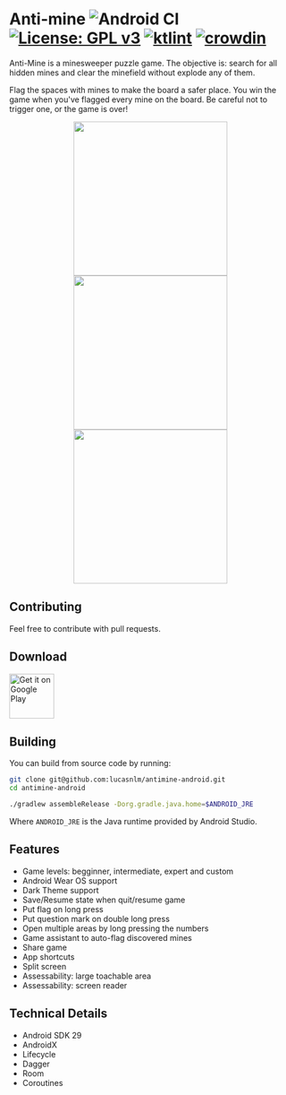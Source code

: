 # Anti-mine ![Android CI](https://github.com/lucasnlm/antimine-android/workflows/Android%20CI/badge.svg) [![License: GPL v3](https://img.shields.io/badge/License-GPLv3-blue.svg)](https://www.gnu.org/licenses/gpl-3.0) [![ktlint](https://img.shields.io/badge/code%20style-%E2%9D%A4-FF4081.svg)](https://ktlint.github.io/) [![crowdin](https://badges.crowdin.net/antimine-android/localized.svg)](https://crowdin.com/project/antimine-android)

Anti-Mine is a minesweeper puzzle game. The objective is: search for all hidden mines and clear the minefield without explode any of them.

Flag the spaces with mines to make the board a safer place. You win the game when you've flagged every mine on the board. Be careful not to trigger one, or the game is over!

<p align="center">
    <img src="https://raw.githubusercontent.com/lucasnlm/antimine-android/master/extras/image_02.png" width="275px"/>
    <img src="https://raw.githubusercontent.com/lucasnlm/antimine-android/master/extras/image_01.png" width="275px"/>
    <img src="https://raw.githubusercontent.com/lucasnlm/antimine-android/master/extras/image_06.png" width="275px"/>
</p>

## Contributing

Feel free to contribute with pull requests.

## Download

<a href="https://play.google.com/store/apps/details?id=com.logical.minato">
<img src="https://play.google.com/intl/en_us/badges/images/generic/en_badge_web_generic.png"
     alt="Get it on Google Play" height="80"/></a>

## Building

You can build from source code by running:

```bash
git clone git@github.com:lucasnlm/antimine-android.git
cd antimine-android

./gradlew assembleRelease -Dorg.gradle.java.home=$ANDROID_JRE
```

Where `ANDROID_JRE` is the Java runtime provided by Android Studio.

## Features

- Game levels: begginner, intermediate, expert and custom
- Android Wear OS support
- Dark Theme support
- Save/Resume state when quit/resume game
- Put flag on long press
- Put question mark on double long press
- Open multiple areas by long pressing the numbers
- Game assistant to auto-flag discovered mines
- Share game
- App shortcuts
- Split screen
- Assessability: large toachable area
- Assessability: screen reader

## Technical Details

- Android SDK 29
- AndroidX
- Lifecycle
- Dagger
- Room
- Coroutines


